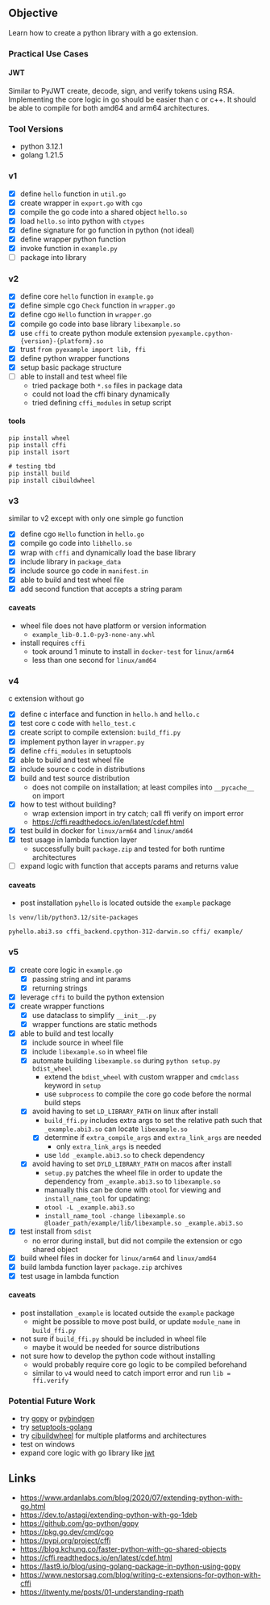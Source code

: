 ## Objective
Learn how to create a python library with a go extension.

### Practical Use Cases
#### JWT
Similar to PyJWT create, decode, sign, and verify tokens using RSA. Implementing the core logic in go should be easier
than c or c++. It should be able to compile for both amd64 and arm64 architectures.

### Tool Versions
- python 3.12.1
- golang 1.21.5

### v1
- [x] define `hello` function in `util.go`
- [x] create wrapper in `export.go` with `cgo`
- [x] compile the go code into a shared object `hello.so`
- [x] load `hello.so` into python with `ctypes`
- [x] define signature for go function in python (not ideal)
- [x] define wrapper python function
- [x] invoke function in `example.py`
- [ ] package into library

### v2
- [x] define core `hello` function in `example.go`
- [x] define simple cgo `Check` function in `wrapper.go`
- [x] define cgo `Hello` function in `wrapper.go`
- [x] compile go code into base library `libexample.so`
- [x] use `cffi` to create python module extension `pyexample.cpython-{version}-{platform}.so`
- [x] trust `from pyexample import lib, ffi`
- [x] define python wrapper functions
- [x] setup basic package structure
- [ ] able to install and test wheel file
  - tried package both `*.so` files in package data
  - could not load the cffi binary dynamically
  - tried defining `cffi_modules` in setup script

#### tools
```shell
pip install wheel
pip install cffi
pip install isort
```
```shell
# testing tbd
pip install build
pip install cibuildwheel
```

### v3
similar to v2 except with only one simple go function
- [x] define cgo `Hello` function in `hello.go`
- [x] compile go code into `libhello.so`
- [x] wrap with `cffi` and dynamically load the base library
- [x] include library in `package_data`
- [x] include source go code in `manifest.in`
- [x] able to build and test wheel file
- [x] add second function that accepts a string param

#### caveats
- wheel file does not have platform or version information
  - `example_lib-0.1.0-py3-none-any.whl`
- install requires `cffi`
  - took around 1 minute to install in `docker-test` for `linux/arm64`
  - less than one second for `linux/amd64`

### v4
c extension without go
- [x] define c interface and function in `hello.h` and `hello.c`
- [x] test core c code with `hello_test.c`
- [x] create script to compile extension: `build_ffi.py`
- [x] implement python layer in `wrapper.py`
- [x] define `cffi_modules` in setuptools
- [x] able to build and test wheel file
- [x] include source c code in distributions
- [x] build and test source distribution
  - does not compile on installation; at least compiles into `__pycache__` on import
- [x] how to test without building?
  - wrap extension import in try catch; call ffi verify on import error
  - https://cffi.readthedocs.io/en/latest/cdef.html
- [x] test build in docker for `linux/arm64` and `linux/amd64`
- [x] test usage in lambda function layer
  - successfully built `package.zip` and tested for both runtime architectures
- [ ] expand logic with function that accepts params and returns value

#### caveats
- post installation `pyhello` is located outside the `example` package
```shell
ls venv/lib/python3.12/site-packages
```
```text
pyhello.abi3.so cffi_backend.cpython-312-darwin.so cffi/ example/
```

### v5
- [x] create core logic in `example.go`
  - [x] passing string and int params
  - [x] returning strings
- [x] leverage `cffi` to build the python extension
- [x] create wrapper functions
  - [x] use dataclass to simplify `__init__.py`
  - [x] wrapper functions are static methods
- [x] able to build and test locally
  - [x] include source in wheel file
  - [x] include `libexample.so` in wheel file
  - [x] automate building `libexample.so` during `python setup.py bdist_wheel`
    - extend the `bdist_wheel` with custom wrapper and `cmdclass` keyword in `setup`
    - use `subprocess` to compile the core go code before the normal build steps
  - [x] avoid having to set `LD_LIBRARY_PATH` on linux after install
    - `build_ffi.py` includes extra args to set the relative path such that `_example.abi3.so` can locate `libexample.so`
    - [x] determine if `extra_compile_args` and `extra_link_args` are needed
      - only `extra_link_args` is needed
    - use `ldd _example.abi3.so` to check dependency
  - [x] avoid having to set `DYLD_LIBRARY_PATH` on macos after install
    - `setup.py` patches the wheel file in order to update the dependency from `_example.abi3.so` to `libexample.so`
    - manually this can be done with `otool` for viewing and `install_name_tool` for updating:
    - `otool -L _example.abi3.so`
    - `install_name_tool -change libexample.so @loader_path/example/lib/libexample.so _example.abi3.so` 
- [x] test install from `sdist`
  - no error during install, but did not compile the extension or cgo shared object
- [x] build wheel files in docker for `linux/arm64` and `linux/amd64`
- [x] build lambda function layer `package.zip` archives
- [x] test usage in lambda function

#### caveats
- post installation `_example` is located outside the `example` package
  - might be possible to move post build, or update `module_name` in `build_ffi.py`
- not sure if `build_ffi.py` should be included in wheel file
  - maybe it would be needed for source distributions
- not sure how to develop the python code without installing
  - would probably require core go logic to be compiled beforehand
  - similar to `v4` would need to catch import error and run `lib = ffi.verify`

### Potential Future Work
- try [gopy](https://github.com/go-python/gopy) or [pybindgen](https://pypi.org/project/PyBindGen)
- try [setuptools-golang](https://pypi.org/project/setuptools-golang)
- try [cibuildwheel](https://cibuildwheel.readthedocs.io) for multiple platforms and architectures
- test on windows
- expand core logic with go library like [jwt](https://github.com/golang-jwt/jwt)

## Links
- https://www.ardanlabs.com/blog/2020/07/extending-python-with-go.html
- https://dev.to/astagi/extending-python-with-go-1deb
- https://github.com/go-python/gopy
- https://pkg.go.dev/cmd/cgo
- https://pypi.org/project/cffi
- https://blog.kchung.co/faster-python-with-go-shared-objects
- https://cffi.readthedocs.io/en/latest/cdef.html
- https://last9.io/blog/using-golang-package-in-python-using-gopy
- https://www.nestorsag.com/blog/writing-c-extensions-for-python-with-cffi
- https://itwenty.me/posts/01-understanding-rpath
